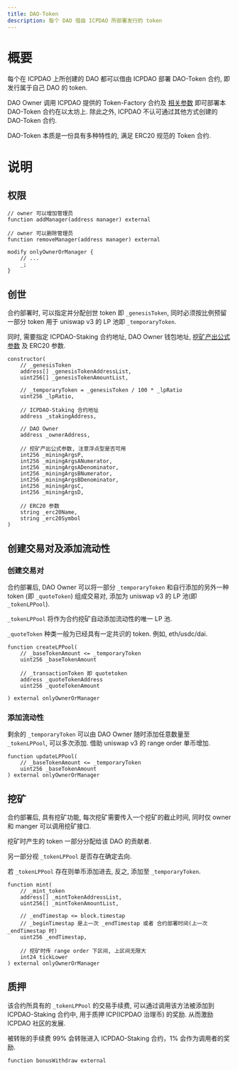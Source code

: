 ```yaml
---
title: DAO-Token
description: 每个 DAO 借由 ICPDAO 所部署发行的 token
---
```


# 概要

每个在 ICPDAO 上所创建的 DAO 都可以借由 ICPDAO 部署 DAO-Token 合约, 即发行属于自己 DAO 的 token.

DAO Owner 调用 ICPDAO 提供的 Token-Factory 合约及 [相关参数]() 即可部署本 DAO-Token 合约在以太坊上. 除此之外, ICPDAO 不认可通过其他方式创建的 DAO-Token 合约.

DAO-Token 本质是一份具有多种特性的, 满足 ERC20 规范的 Token 合约.

# 说明


## 权限

```solidity
// owner 可以增加管理员
function addManager(address manager) external

// owner 可以删除管理员
function removeManager(address manager) external

modify onlyOwnerOrManager {
    // ...
    _;
}
```


## 创世
合约部署时, 可以指定并分配创世 token 即 `_genesisToken`, 同时必须按比例预留一部分 token 用于 uniswap v3 的 LP 池即 `_temporaryToken`.

同时, 需要指定 ICPDAO-Staking 合约地址, DAO Owner 钱包地址, [挖矿产出公式参数](./mining-function.md) 及 ERC20 参数.

```solidity
constructor(
    // _genesisToken
    address[] _genesisTokenAddressList,
    uint256[] _genesisTokenAmountList,

    // _temporaryToken = _genesisToken / 100 * _lpRatio
    uint256 _lpRatio,

    // ICPDAO-Staking 合约地址
    address _stakingAddress,

    // DAO Owner
    address _ownerAddress,

    // 挖矿产出公式参数, 注意浮点型是否可用
    int256 _miningArgsP,
    int256 _miningArgsANumerator,
    int256 _miningArgsADenominator,
    int256 _miningArgsBNumerator,
    int256 _miningArgsBDenominator,
    int256 _miningArgsC,
    int256 _miningArgsD,

    // ERC20 参数
    string _erc20Name,
    string _erc20Symbol
)
```

## 创建交易对及添加流动性

### 创建交易对
合约部署后, DAO Owner 可以将一部分 `_temporaryToken` 和自行添加的另外一种 token (即 `_quoteToken`) 组成交易对, 添加为 uniswap v3 的 LP 池(即 `_tokenLPPool`). 

`_tokenLPPool` 将作为合约挖矿自动添加流动性的唯一 LP 池.

`_quoteToken` 种类一般为已经具有一定共识的 token. 例如, eth/usdc/dai.

```solidity
function createLPPool(
    // _baseTokenAmount <= _temporaryToken
    uint256 _baseTokenAmount

    // _transactionToken 即 quotetoken
    address _quoteTokenAddress
    uint256 _quoteTokenAmount

) external onlyOwnerOrManager
```

### 添加流动性
剩余的 `_temporaryToken` 可以由 DAO Owner 随时添加任意数量至 `_tokenLPPool`, 可以多次添加. 借助 uniswap v3 的 range order 单币增加.

```solidity
function updateLPPool(
    // _baseTokenAmount <= _temporaryToken
    uint256 _baseTokenAmount
) external onlyOwnerOrManager
```

## 挖矿

合约部署后, 具有挖矿功能, 每次挖矿需要传入一个挖矿的截止时间, 同时仅 owner 和 manger 可以调用挖矿接口.

挖矿时产生的 token 一部分分配给该 DAO 的贡献者. 

另一部分视 `_tokenLPPool` 是否存在确定去向. 

若 `_tokenLPPool` 存在则单币添加进去, 反之, 添加至 `_temporaryToken`.

```solidity
function mint(
    // _mint_token
    address[] _mintTokenAddressList,
    uint256[] _mintTokenAmountList,

    // _endTimestap <= block.timestap
    // _beginTimestap 是上一次 _endTimestap 或者 合约部署时间(上一次 _endTimestap 时)
    uint256 _endTimestap,

    // 挖矿时传 range order 下区间, 上区间无限大
    int24 tickLower
) external onlyOwnerOrManager
```

## 质押
该合约所具有的 `_tokenLPPool` 的交易手续费, 可以通过调用该方法被添加到 ICPDAO-Staking 合约中, 用于质押 ICP(ICPDAO 治理币) 的奖励. 从而激励 ICPDAO 社区的发展.

被转账的手续费 99% 会转账进入 ICPDAO-Staking 合约，1% 会作为调用者的奖励.

```solidity
function bonusWithdraw external
```
